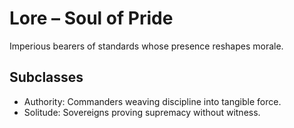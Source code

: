 # Lore – Soul of Pride
Imperious bearers of standards whose presence reshapes morale.

## Subclasses
- Authority: Commanders weaving discipline into tangible force.
- Solitude: Sovereigns proving supremacy without witness.
